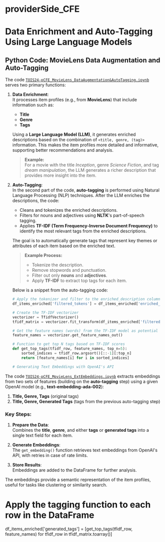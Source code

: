 # providerSide_CFE

# Data Enrichment and Auto-Tagging Using Large Language Models

## Python Code: MovieLens Data Augmentation and Auto-Tagging

The code [`TOIS24-pCFE_MovieLens_DataAugmentation&AutoTagging.ipynb`](https://drive.google.com/file/d/1ycek-02Mr2g2epkMF8nRcAFhd2_D48Aq/view?usp=sharing) serves two primary functions:

1. **Data Enrichment**:  
   It processes item profiles (e.g., from **MovieLens**) that include information such as:
   - **Title**
   - **Genre**
   - **Tags**
   
   Using a **Large Language Model (LLM)**, it generates enriched descriptions based on the combination of `<title, genre, (tag)>` information. This makes the item profiles more detailed and informative, supporting better recommendations and analysis.

   > **Example:**  
   > For a movie with the title *Inception*, genre *Science Fiction*, and tag *dream manipulation*, the LLM generates a richer description that provides more insight into the item.

2. **Auto-Tagging**:  
   In the second part of the code, **auto-tagging** is performed using Natural Language Processing (NLP) techniques. After the LLM enriches the descriptions, the code:

   - Cleans and tokenizes the enriched descriptions.
   - Filters for nouns and adjectives using **NLTK**'s part-of-speech tagging.
   - Applies **TF-IDF (Term Frequency-Inverse Document Frequency)** to identify the most relevant tags from the enriched descriptions.
   
   The goal is to automatically generate tags that represent key themes or attributes of each item based on the enriched text.

   > **Example Process:**
   > - Tokenize the description.
   > - Remove stopwords and punctuation.
   > - Filter out only **nouns** and **adjectives**.
   > - Apply **TF-IDF** to extract top tags for each item.

   Below is a snippet from the auto-tagging code:

   ```python
   # Apply the tokenizer and filter to the enriched_description column
   df_items_enriched['filtered_tokens'] = df_items_enriched['enriched_description'].apply(tokenize_clean_and_filter)

   # Create the TF-IDF vectorizer
   vectorizer = TfidfVectorizer()
   tfidf_matrix = vectorizer.fit_transform(df_items_enriched['filtered_text'])

   # Get the feature names (words) from the TF-IDF model as potential tags
   feature_names = vectorizer.get_feature_names_out()

   # Function to get top N tags based on TF-IDF scores
   def get_top_tags(tfidf_row, feature_names, top_n=5):
       sorted_indices = tfidf_row.argsort()[::-1][:top_n]
       return [feature_names[i] for i in sorted_indices]

   # Generating Text Embeddings with OpenAI's API

The code  [`TOIS24-pCFE_MovieLens_ExtEmbeddings.ipynb`](https://colab.research.google.com/drive/1f7ycCIRbkSIoMWwJO95UjN1FXorLmSEG?usp=sharing) extracts embeddings from two sets of features (building on the **auto-tagging** step) using a given OpenAI model (e.g., **text-embedding-ada-002**):

1. **Title, Genre, Tags** (original tags)
2. **Title, Genre, Generated Tags** (tags from the previous auto-tagging step)

### Key Steps:

1. **Prepare the Data**:  
   Combines the **title**, **genre**, and either **tags** or **generated tags** into a single text field for each item.

2. **Generate Embeddings**:  
   The `get_embedding()` function retrieves text embeddings from OpenAI's API, with retries in case of rate limits.

3. **Store Results**:  
   Embeddings are added to the DataFrame for further analysis.

The embeddings provide a semantic representation of the item profiles, useful for tasks like clustering or similarity search.


   # Apply the tagging function to each row in the DataFrame
   df_items_enriched['generated_tags'] = [get_top_tags(tfidf_row, feature_names)
                                              for tfidf_row in tfidf_matrix.toarray()]
